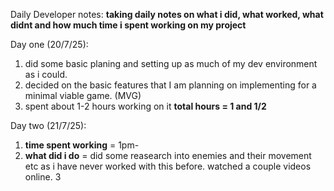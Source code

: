 Daily Developer notes:
**taking daily notes on what i did, what worked, what didnt and how much time i spent working on my project**

Day one (20/7/25):
1. did some basic planing and setting up as much of my dev environment as i could.
2. decided on the basic features that I am planning on implementing for a minimal viable game. (MVG)
3. spent about 1-2 hours working on it
**total hours = 1 and 1/2**

Day two (21/7/25):
1. **time spent working** = 1pm-
2. **what did i do** = did some reasearch into enemies and their movement etc as i have never worked with this before. watched a couple videos online.
3